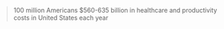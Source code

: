 >100 million Americans
>$560-635 billion in healthcare and productivity costs in United States each year